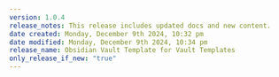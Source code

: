 ```yaml
---
version: 1.0.4
release_notes: This release includes updated docs and new content.
date created: Monday, December 9th 2024, 10:32 pm
date modified: Monday, December 9th 2024, 10:34 pm
release_name: Obsidian Vault Template for Vault Templates
only_release_if_new: "true"
---
```

